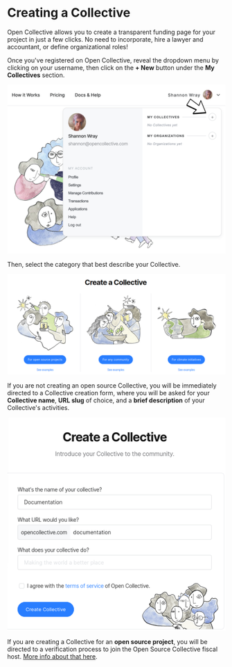 # Creating a Collective

Open Collective allows you to create a transparent funding page for your project in just a few clicks. No need to incorporate, hire a lawyer and accountant, or define organizational roles!

Once you've registered on Open Collective, reveal the dropdown menu by clicking on your username, then click on the **+ New** button under the **My Collectives** section.

![Adding a collective](../.gitbook/assets/collectives_creating_a_collective_2021-05-31.png)

Then, select the category that best describe your Collective.

![&apos;Create a Collective&apos; page showing three categories for Collectives: open source projects, community, and climate initiatives.](../.gitbook/assets/collectives_creating-a-collective_collective-creation_2020-03-11.png)

If you are not creating an open source Collective, you will be immediately directed to a Collective creation form, where you will be asked for your **Collective name**, **URL slug** of choice, and a **brief description** of your Collective's activities. 

![](../.gitbook/assets/collectives_creating-a-collective_form_2020-03-23.png)

If you are creating a Collective for an **open source project**, you will be directed to a verification process to join the Open Source Collective fiscal host. [More info about that here](osc-verification.md).



